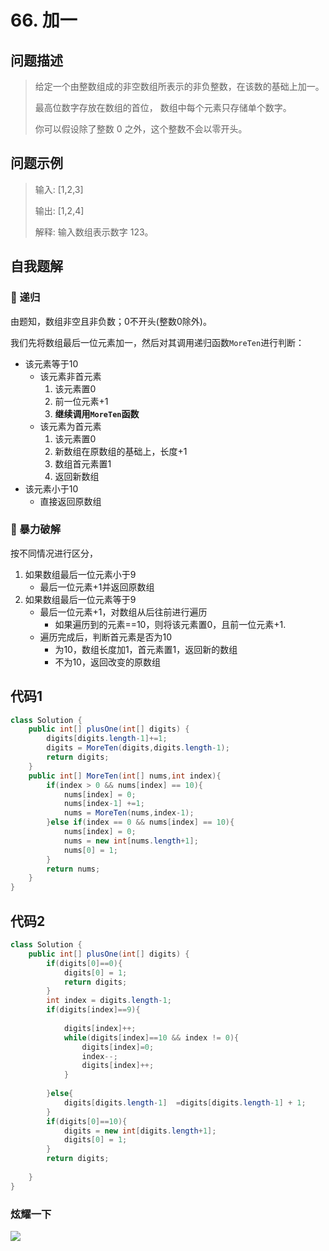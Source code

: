 # 66. 加一
问题描述
----
> 给定一个由整数组成的非空数组所表示的非负整数，在该数的基础上加一。
>
> 最高位数字存放在数组的首位， 数组中每个元素只存储单个数字。
>
> 你可以假设除了整数 0 之外，这个整数不会以零开头。

问题示例
----
> 输入: [1,2,3]
>
> 输出: [1,2,4]
>
> 解释: 输入数组表示数字 123。

自我题解
----
### 🦄 递归
由题知，数组非空且非负数；0不开头(整数0除外)。

我们先将数组最后一位元素加一，然后对其调用递归函数`MoreTen`进行判断：

* 该元素等于10
   * 该元素非首元素
     1. 该元素置0
     2. 前一位元素+1
     3. **继续调用`MoreTen`函数**
   * 该元素为首元素
     1. 该元素置0
     2. 新数组在原数组的基础上，长度+1
     3. 数组首元素置1
     4. 返回新数组
* 该元素小于10
   * 直接返回原数组



### 🧚‍ 暴力破解

按不同情况进行区分，
1. 如果数组最后一位元素小于9
   * 最后一位元素+1并返回原数组
2. 如果数组最后一位元素等于9
   * 最后一位元素+1，对数组从后往前进行遍历
     * 如果遍历到的元素==10，则将该元素置0，且前一位元素+1.
   * 遍历完成后，判断首元素是否为10
     * 为10，数组长度加1，首元素置1，返回新的数组
     * 不为10，返回改变的原数组


代码1
----
```java
class Solution {
    public int[] plusOne(int[] digits) {
        digits[digits.length-1]+=1;   
        digits = MoreTen(digits,digits.length-1);
        return digits;
    }
    public int[] MoreTen(int[] nums,int index){
        if(index > 0 && nums[index] == 10){
            nums[index] = 0;
            nums[index-1] +=1;
            nums = MoreTen(nums,index-1);
        }else if(index == 0 && nums[index] == 10){
            nums[index] = 0;
            nums = new int[nums.length+1];
            nums[0] = 1;
        } 
        return nums;
    }
}
```

代码2
----
```java
class Solution {
    public int[] plusOne(int[] digits) {
        if(digits[0]==0){
            digits[0] = 1;
            return digits;
        }
        int index = digits.length-1;
        if(digits[index]==9){
            
            digits[index]++;
            while(digits[index]==10 && index != 0){
                digits[index]=0;
                index--;
                digits[index]++;
            }
            
        }else{
            digits[digits.length-1]  =digits[digits.length-1] + 1;
        }
        if(digits[0]==10){
            digits = new int[digits.length+1];
            digits[0] = 1;
        }
        return digits;
        
    }
}
```

### 炫耀一下


![](https://cdn.jsdelivr.net/gh/occlive/ImageStore//javabase/66.png)

